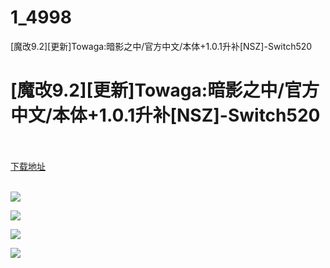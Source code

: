 # 1_4998
[魔改9.2][更新]Towaga:暗影之中/官方中文/本体+1.0.1升补[NSZ]-Switch520
# [魔改9.2][更新]Towaga:暗影之中/官方中文/本体+1.0.1升补[NSZ]-Switch520
 <br/></br>
[下载地址](https://www.switch520.cc/article/4998 "下载地址")
<br/></br>

<p><img src="https://www.switch520.cc/muke_img/upload_art_editor_20210305-1_b0193b6b6908cd8ee2b23b4c644f0fd5.jpg"></p>
<p><img src="https://www.switch520.cc/muke_img/upload_art_editor_20210305-1_d96b398e43a82a6efd375259b4ab860c.jpg"></p>
<p><img src="https://www.switch520.cc/muke_img/upload_art_editor_20210305-1_b2d2faa6c0551a00bc84e19625fe1d2d.jpg"></p>
<p><img src="https://www.switch520.cc/muke_img/upload_art_editor_20210305-1_1c38b19833fa8b8aee870e6ad93a3039.jpg"></p>
<p><strong>&nbsp;</strong></p>
